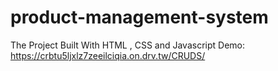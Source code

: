 # product-management-system
The Project Built With HTML , CSS and Javascript
Demo: https://crbtu5ljxlz7zeeilciqia.on.drv.tw/CRUDS/
